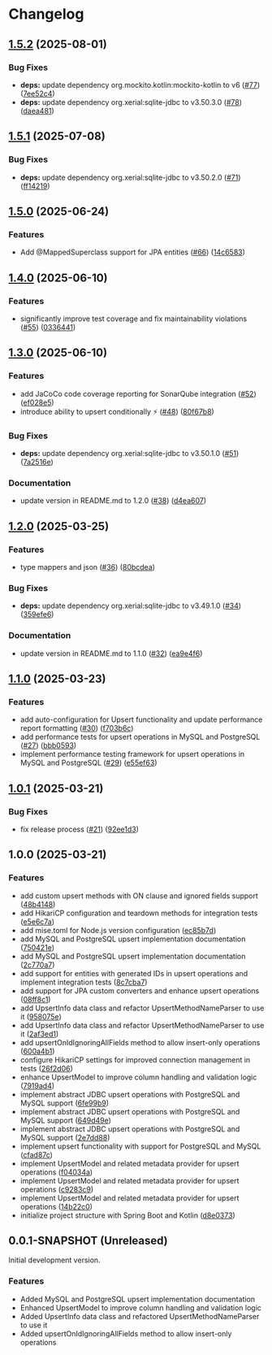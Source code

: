 # Changelog

## [1.5.2](https://github.com/mpecan/upsert/compare/v1.5.1...v1.5.2) (2025-08-01)


### Bug Fixes

* **deps:** update dependency org.mockito.kotlin:mockito-kotlin to v6 ([#77](https://github.com/mpecan/upsert/issues/77)) ([7ee52c4](https://github.com/mpecan/upsert/commit/7ee52c41c050a1305891f647c18af3e1bdef1f12))
* **deps:** update dependency org.xerial:sqlite-jdbc to v3.50.3.0 ([#78](https://github.com/mpecan/upsert/issues/78)) ([daea481](https://github.com/mpecan/upsert/commit/daea48137329c4da9aa54906e4a33ff460ac4201))

## [1.5.1](https://github.com/mpecan/upsert/compare/v1.5.0...v1.5.1) (2025-07-08)


### Bug Fixes

* **deps:** update dependency org.xerial:sqlite-jdbc to v3.50.2.0 ([#71](https://github.com/mpecan/upsert/issues/71)) ([ff14219](https://github.com/mpecan/upsert/commit/ff142190bb9651a7315e555d306e1e223a58d379))

## [1.5.0](https://github.com/mpecan/upsert/compare/v1.4.0...v1.5.0) (2025-06-24)


### Features

* Add @MappedSuperclass support for JPA entities ([#66](https://github.com/mpecan/upsert/issues/66)) ([14c6583](https://github.com/mpecan/upsert/commit/14c6583c8e84f00714e1176272e6688c179ecc72))

## [1.4.0](https://github.com/mpecan/upsert/compare/v1.3.0...v1.4.0) (2025-06-10)


### Features

* significantly improve test coverage and fix maintainability violations ([#55](https://github.com/mpecan/upsert/issues/55)) ([0336441](https://github.com/mpecan/upsert/commit/033644154528b923be17edadf085b13e1ecf27ea))

## [1.3.0](https://github.com/mpecan/upsert/compare/v1.2.0...v1.3.0) (2025-06-10)


### Features

* add JaCoCo code coverage reporting for SonarQube integration ([#52](https://github.com/mpecan/upsert/issues/52)) ([ef028e5](https://github.com/mpecan/upsert/commit/ef028e599de0f0970d78bc43d9c8320e6880b225))
* introduce ability to upsert conditionally ⚡ ([#48](https://github.com/mpecan/upsert/issues/48)) ([80f67b8](https://github.com/mpecan/upsert/commit/80f67b8e9ac0fcd94eb02fa03af1a5407a795d5d))


### Bug Fixes

* **deps:** update dependency org.xerial:sqlite-jdbc to v3.50.1.0 ([#51](https://github.com/mpecan/upsert/issues/51)) ([7a2516e](https://github.com/mpecan/upsert/commit/7a2516eea8bd6b2ad20916c1f0677bdb9751763e))


### Documentation

* update version in README.md to 1.2.0 ([#38](https://github.com/mpecan/upsert/issues/38)) ([d4ea607](https://github.com/mpecan/upsert/commit/d4ea607bde6703d5e23aef814e5886c535c6036c))

## [1.2.0](https://github.com/mpecan/upsert/compare/v1.1.0...v1.2.0) (2025-03-25)


### Features

* type mappers and json ([#36](https://github.com/mpecan/upsert/issues/36)) ([80bcdea](https://github.com/mpecan/upsert/commit/80bcdea8d6e9589312cca6c927af9a4ff121f00e))


### Bug Fixes

* **deps:** update dependency org.xerial:sqlite-jdbc to v3.49.1.0 ([#34](https://github.com/mpecan/upsert/issues/34)) ([359efe6](https://github.com/mpecan/upsert/commit/359efe63482efd494392b43cec4acf0baa3932fb))


### Documentation

* update version in README.md to 1.1.0 ([#32](https://github.com/mpecan/upsert/issues/32)) ([ea9e4f6](https://github.com/mpecan/upsert/commit/ea9e4f642ca02c252475448ec6929f2f36ccab73))

## [1.1.0](https://github.com/mpecan/upsert/compare/v1.0.1...v1.1.0) (2025-03-23)


### Features

* add auto-configuration for Upsert functionality and update performance report formatting ([#30](https://github.com/mpecan/upsert/issues/30)) ([f703b6c](https://github.com/mpecan/upsert/commit/f703b6c1bb331a1de8ed3f4aeaf38916718626f2))
* add performance tests for upsert operations in MySQL and PostgreSQL ([#27](https://github.com/mpecan/upsert/issues/27)) ([bbb0593](https://github.com/mpecan/upsert/commit/bbb0593c3d8060391801c1941ec35098f8d5bb69))
* implement performance testing framework for upsert operations in MySQL and PostgreSQL ([#29](https://github.com/mpecan/upsert/issues/29)) ([e55ef63](https://github.com/mpecan/upsert/commit/e55ef6388d5b48cfc99ae6e6403998ee095894e5))

## [1.0.1](https://github.com/mpecan/upsert/compare/v1.0.0...v1.0.1) (2025-03-21)


### Bug Fixes

* fix release process ([#21](https://github.com/mpecan/upsert/issues/21)) ([92ee1d3](https://github.com/mpecan/upsert/commit/92ee1d333807fb7c18398001de704f71dd0b7d86))

## 1.0.0 (2025-03-21)


### Features

* add custom upsert methods with ON clause and ignored fields support ([48b4148](https://github.com/mpecan/upsert/commit/48b41480b2a407630901ee19f7bd3371da822b7b))
* add HikariCP configuration and teardown methods for integration tests ([e5e6c7a](https://github.com/mpecan/upsert/commit/e5e6c7af65d053dc8f5ff3c9d26abd0ca8b79f48))
* add mise.toml for Node.js version configuration ([ec85b7d](https://github.com/mpecan/upsert/commit/ec85b7d50020fe65714e19497b61aa3063c31f54))
* add MySQL and PostgreSQL upsert implementation documentation ([750421e](https://github.com/mpecan/upsert/commit/750421e5e0b6aa2585801adf2f2220303b83d0f7))
* add MySQL and PostgreSQL upsert implementation documentation ([2c770a7](https://github.com/mpecan/upsert/commit/2c770a79aa751a5e9fb3ff59f36ba0a2fd7d7cca))
* add support for entities with generated IDs in upsert operations and implement integration tests ([8c7cba7](https://github.com/mpecan/upsert/commit/8c7cba7bac1600188d6b20ec23f6cd4ab1934a50))
* add support for JPA custom converters and enhance upsert operations ([08ff8c1](https://github.com/mpecan/upsert/commit/08ff8c191baf16329b0e49f85e16b80597f8db83))
* add UpsertInfo data class and refactor UpsertMethodNameParser to use it ([958075e](https://github.com/mpecan/upsert/commit/958075eb440567490ac286a05a1aa10026f899d3))
* add UpsertInfo data class and refactor UpsertMethodNameParser to use it ([2af3ed1](https://github.com/mpecan/upsert/commit/2af3ed1e0ccf22d00f3b2a5216d3d58d1453151b))
* add upsertOnIdIgnoringAllFields method to allow insert-only operations ([600a4b1](https://github.com/mpecan/upsert/commit/600a4b13c2407e977dacf8c42db6ebefc1fa30e8))
* configure HikariCP settings for improved connection management in tests ([26f2d06](https://github.com/mpecan/upsert/commit/26f2d06844a6f17bae2ad52092e4c8b43b1164ea))
* enhance UpsertModel to improve column handling and validation logic ([7919ad4](https://github.com/mpecan/upsert/commit/7919ad4574fe065152a6dfbd081fe2d8d7f57c13))
* implement abstract JDBC upsert operations with PostgreSQL and MySQL support ([6fe99b9](https://github.com/mpecan/upsert/commit/6fe99b9a4e6a61ae3ac591cdd8ffb227cba4dcb8))
* implement abstract JDBC upsert operations with PostgreSQL and MySQL support ([649d49e](https://github.com/mpecan/upsert/commit/649d49e5d506c07c2deab6cd493a9cc01fb44706))
* implement abstract JDBC upsert operations with PostgreSQL and MySQL support ([2e7dd88](https://github.com/mpecan/upsert/commit/2e7dd88f872a7d55056117e17d18934ab27b3c54))
* implement upsert functionality with support for PostgreSQL and MySQL ([cfad87c](https://github.com/mpecan/upsert/commit/cfad87c238bca203d61541dafb8cdb75661df661))
* implement UpsertModel and related metadata provider for upsert operations ([f04034a](https://github.com/mpecan/upsert/commit/f04034a91190e342378d5871d8d9baafd3d21039))
* implement UpsertModel and related metadata provider for upsert operations ([c9283c9](https://github.com/mpecan/upsert/commit/c9283c9cfafdaa59f78a8562bce3d90a641d0d01))
* implement UpsertModel and related metadata provider for upsert operations ([14b22c0](https://github.com/mpecan/upsert/commit/14b22c07902e9e68580002cea7a64947c6a92ae9))
* initialize project structure with Spring Boot and Kotlin ([d8e0373](https://github.com/mpecan/upsert/commit/d8e0373273e98cbdb201a2be439a20ee60e28965))

## 0.0.1-SNAPSHOT (Unreleased)

Initial development version.

### Features
* Added MySQL and PostgreSQL upsert implementation documentation
* Enhanced UpsertModel to improve column handling and validation logic
* Added UpsertInfo data class and refactored UpsertMethodNameParser to use it
* Added upsertOnIdIgnoringAllFields method to allow insert-only operations
